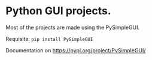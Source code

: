 # Python GUI projects.

Most of the projects are made using the PySimpleGUI.

Requisite:
`pip install PySimpleGUI`

Documentation on https://pypi.org/project/PySimpleGUI/
